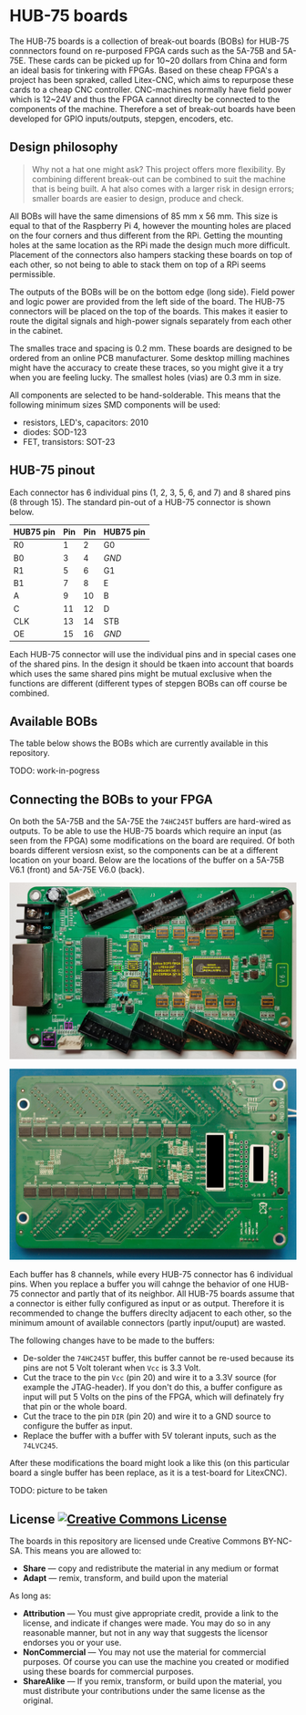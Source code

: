 # HUB-75 boards

The HUB-75 boards is a collection of break-out boards (BOBs) for HUB-75 connnectors found on re-purposed FPGA cards such as the 5A-75B and 5A-75E. These cards can be picked up for 10\~20 dollars from China and form an ideal basis for tinkering with FPGAs. Based on these cheap FPGA's a project has been spraked, called Litex-CNC, which aims to repurpose these cards to a cheap CNC controller. CNC-machines normally have field power which is 12\~24V and thus the FPGA cannot direclty be connected to the components of the machine. Therefore a set of break-out boards have been developed for GPIO inputs/outputs, stepgen, encoders, etc.

## Design philosophy
> Why not a hat one might ask? This project offers more flexibility. By combining different break-out can be combined to suit the machine that is being built. A hat also comes with a larger risk in design errors; smaller boards are easier to design, produce and check.

All BOBs will have the same dimensions of 85 mm x 56 mm. This size is equal to that of the Raspberry Pi 4, however the mounting holes are placed on the four corners and thus different from the RPi. Getting the mounting holes at the same location as the RPi made the design much more difficult. Placement of the connectors also hampers stacking these boards on top of each other, so not being to able to stack them on top of a RPi seems permissible.

The outputs of the BOBs will be on the bottom edge (long side). Field power and logic power are provided from the left side of the board. The HUB-75 connectors will be placed on the top of the boards. This makes it easier to route the digital signals and high-power signals separately from each other in the cabinet.

The smalles trace and spacing is 0.2 mm. These boards are designed to be ordered from an online PCB manufacturer. Some desktop milling machines might have the accuracy to create these traces, so you might give it a try when you are feeling lucky. The smallest holes (vias) are 0.3 mm in size.

All components are selected to be hand-solderable. This means that the following minimum sizes SMD components will be used:
- resistors, LED's, capacitors: 2010
- diodes: SOD-123
- FET, transistors: SOT-23

## HUB-75 pinout
Each connector has 6 individual pins (1, 2, 3, 5, 6, and 7) and 8 shared pins (8 through 15). The standard pin-out of a HUB-75 connector is shown below.

| HUB75 pin | Pin   | Pin   | HUB75 pin |
|-----------|-------|-------|-----------|
| R0        | 1     | 2     | G0        |
| B0        | 3     | 4     | *GND*     |
| R1        | 5     | 6     | G1        |
| B1        | 7     | 8     | E         |
| A         | 9     | 10    | B         |
| C         | 11    | 12    | D         |
| CLK       | 13    | 14    | STB       |
| OE        | 15    | 16    | *GND*     |

Each HUB-75 connector will use the individual pins and in special cases one of the shared pins. In the design it should be tkaen into account that boards which uses the same shared pins might be mutual exclusive when the functions are different (different types of stepgen BOBs can off course be combined.

## Available BOBs
The table below shows the BOBs which are currently available in this repository. 

TODO: work-in-pogress

## Connecting the BOBs to your FPGA
On both the 5A-75B and the 5A-75E the `74HC245T` buffers are hard-wired as outputs. To be able to use the HUB-75 boards which require an input (as seen from the FPGA) some modifications on the board are required. Of both boards different versiosn exist, so the components can be at a different location on your board. Below are the locations of the buffer on a 5A-75B V6.1 (front) and 5A-75E V6.0 (back).

![5A-75B V6.1](images/cl-5a-75b-v61-front-annotated.jpg)

![5A-75E V6.0](images/cl-5a-75e-v60-back.jpg)

Each buffer has 8 channels, while every HUB-75 connector has 6 individual pins. When you replace a buffer you will cahnge the behavior of one HUB-75 connector and partly that of its neighbor. All HUB-75 boards assume that a connector is either fully configured as input or as output. Therefore it is recommended to change the buffers direclty adjacent to each other, so the minimum amount of available connectors (partly input/ouput) are wasted.

The following changes have to be made to the buffers:
* De-solder the `74HC245T` buffer, this buffer cannot be re-used because its pins are not 5 Volt tolerant when `Vcc` is 3.3 Volt.
* Cut the trace to the pin `Vcc` (pin 20) and wire it to a 3.3V source (for example the JTAG-header). If you don't do this, a buffer configure as input will put 5 Volts on the pins of the FPGA, which will definately fry that pin or the whole board.
* Cut the trace to the pin `DIR` (pin 20) and wire it to a GND source to configure the buffer as input.
* Replace the buffer with a buffer with 5V tolerant inputs, such as the `74LVC245`.

After these modifications the board might look a like this (on this particular board a single buffer has been replace, as it is a test-board for LitexCNC).

TODO: picture to be taken

## License <a rel="license" href="http://creativecommons.org/licenses/by-nc-sa/4.0/"><img alt="Creative Commons License" style="border-width:0" src="https://i.creativecommons.org/l/by-nc-sa/4.0/80x15.png" /></a>
The boards in this repository are licensed unde Creative Commons BY-NC-SA. This means you are allowed to:
* **Share** — copy and redistribute the material in any medium or format
* **Adapt** — remix, transform, and build upon the material

As long as:
* **Attribution** — You must give appropriate credit, provide a link to the license, and indicate if changes were made. You may do so in any reasonable manner, but not in any way that suggests the licensor endorses you or your use.
* **NonCommercial** — You may not use the material for  commercial purposes. Of course you can use the machine you created or modified using these boards for commercial purposes. 
* **ShareAlike** — If you remix, transform, or build upon the material, you must distribute your contributions under the  same license  as the original.
